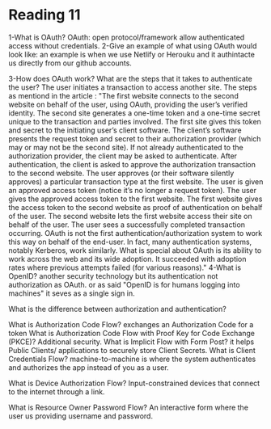 # Reading 11
1-What is OAuth?
OAuth: open protocol/framework allow authenticated access without credentials.
2-Give an example of what using OAuth would look like: 
an example is when we use Netlify or Herouku and it authintacte us directly from our github accounts. 

3-How does OAuth work? What are the steps that it takes to authenticate the user?
The user initiates a transaction to access another site. 
The steps as mentiond in the article : 
"The first website connects to the second website on behalf of the user, using OAuth, providing the user’s verified identity.
The second site generates a one-time token and a one-time secret unique to the transaction and parties involved.
The first site gives this token and secret to the initiating user’s client software.
The client’s software presents the request token and secret to their authorization provider (which may or may not be the second site).
If not already authenticated to the authorization provider, the client may be asked to authenticate. After authentication, the client is asked to approve the authorization transaction to the second website.
The user approves (or their software silently approves) a particular transaction type at the first website.
The user is given an approved access token (notice it’s no longer a request token).
The user gives the approved access token to the first website.
The first website gives the access token to the second website as proof of authentication on behalf of the user.
The second website lets the first website access their site on behalf of the user.
The user sees a successfully completed transaction occurring.
OAuth is not the first authentication/authorization system to work this way on behalf of the end-user. In fact, many authentication systems, notably Kerberos, work similarly. What is special about OAuth is its ability to work across the web and its wide adoption. It succeeded with adoption rates where previous attempts failed (for various reasons)."
4-What is OpenID?
another security technology but its authentication not authorization as OAuth.
or as said "OpenID is for humans logging into machines"
it seves as a single sign in. 


What is the difference between authorization and authentication?

What is Authorization Code Flow?
exchanges an Authorization Code for a token
What is Authorization Code Flow with Proof Key for Code Exchange (PKCE)?
Additional security.
What is Implicit Flow with Form Post?
it helps Public Clients/ applications to securely store Client Secrets.
What is Client Credentials Flow?
machine-to-machine is where the system authenticates and authorizes the app instead of you as a user. 

What is Device Authorization Flow?
Input-constrained devices that connect to the internet through a link. 

What is Resource Owner Password Flow? 
An interactive form where the user us providing username and password. 